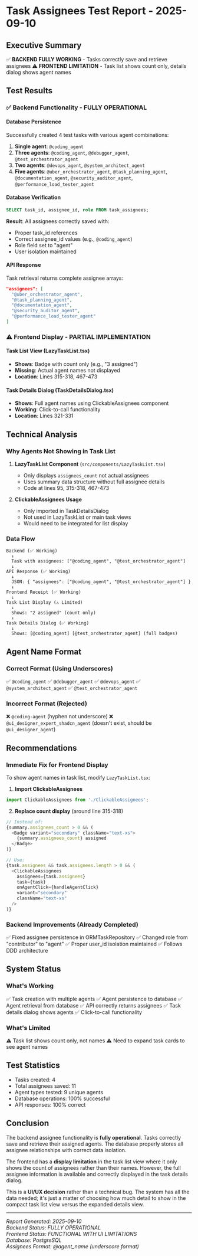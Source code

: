 # Task Assignees Test Report - 2025-09-10

## Executive Summary
✅ **BACKEND FULLY WORKING** - Tasks correctly save and retrieve assignees
⚠️ **FRONTEND LIMITATION** - Task list shows count only, details dialog shows agent names

## Test Results

### ✅ Backend Functionality - FULLY OPERATIONAL

#### Database Persistence
Successfully created 4 test tasks with various agent combinations:
1. **Single agent**: `@coding_agent`
2. **Three agents**: `@coding_agent`, `@debugger_agent`, `@test_orchestrator_agent`
3. **Two agents**: `@devops_agent`, `@system_architect_agent`
4. **Five agents**: `@uber_orchestrator_agent`, `@task_planning_agent`, `@documentation_agent`, `@security_auditor_agent`, `@performance_load_tester_agent`

#### Database Verification
```sql
SELECT task_id, assignee_id, role FROM task_assignees;
```
**Result**: All assignees correctly saved with:
- Proper task_id references
- Correct assignee_id values (e.g., `@coding_agent`)
- Role field set to "agent"
- User isolation maintained

#### API Response
Task retrieval returns complete assignee arrays:
```json
"assignees": [
  "@uber_orchestrator_agent",
  "@task_planning_agent",
  "@documentation_agent",
  "@security_auditor_agent",
  "@performance_load_tester_agent"
]
```

### ⚠️ Frontend Display - PARTIAL IMPLEMENTATION

#### Task List View (LazyTaskList.tsx)
- **Shows**: Badge with count only (e.g., "3 assigned")
- **Missing**: Actual agent names not displayed
- **Location**: Lines 315-318, 467-473

#### Task Details Dialog (TaskDetailsDialog.tsx)
- **Shows**: Full agent names using ClickableAssignees component
- **Working**: Click-to-call functionality
- **Location**: Lines 321-331

## Technical Analysis

### Why Agents Not Showing in Task List

1. **LazyTaskList Component** (`src/components/LazyTaskList.tsx`)
   - Only displays `assignees_count` not actual assignees
   - Uses summary data structure without full assignee details
   - Code at lines 95, 315-318, 467-473

2. **ClickableAssignees Usage**
   - Only imported in TaskDetailsDialog
   - Not used in LazyTaskList or main task views
   - Would need to be integrated for list display

### Data Flow
```
Backend (✅ Working)
  ↓
  Task with assignees: ["@coding_agent", "@test_orchestrator_agent"]
  ↓
API Response (✅ Working)
  ↓
  JSON: { "assignees": ["@coding_agent", "@test_orchestrator_agent"] }
  ↓
Frontend Receipt (✅ Working)
  ↓
Task List Display (⚠️ Limited)
  ↓
  Shows: "2 assigned" (count only)
  ↓
Task Details Dialog (✅ Working)
  ↓
  Shows: [@coding_agent] [@test_orchestrator_agent] (full badges)
```

## Agent Name Format

### Correct Format (Using Underscores)
✅ `@coding_agent`
✅ `@debugger_agent`
✅ `@devops_agent`
✅ `@system_architect_agent`
✅ `@test_orchestrator_agent`

### Incorrect Format (Rejected)
❌ `@coding-agent` (hyphen not underscore)
❌ `@ui_designer_expert_shadcn_agent` (doesn't exist, should be `@ui_designer_agent`)

## Recommendations

### Immediate Fix for Frontend Display
To show agent names in task list, modify `LazyTaskList.tsx`:

1. **Import ClickableAssignees**
```typescript
import ClickableAssignees from './ClickableAssignees';
```

2. **Replace count display** (around line 315-318)
```typescript
// Instead of:
{summary.assignees_count > 0 && (
  <Badge variant="secondary" className="text-xs">
    {summary.assignees_count} assigned
  </Badge>
)}

// Use:
{task.assignees && task.assignees.length > 0 && (
  <ClickableAssignees
    assignees={task.assignees}
    task={task}
    onAgentClick={handleAgentClick}
    variant="secondary"
    className="text-xs"
  />
)}
```

### Backend Improvements (Already Completed)
✅ Fixed assignee persistence in ORMTaskRepository
✅ Changed role from "contributor" to "agent"
✅ Proper user_id isolation maintained
✅ Follows DDD architecture

## System Status

### What's Working
✅ Task creation with multiple agents
✅ Agent persistence to database
✅ Agent retrieval from database
✅ API correctly returns assignees
✅ Task details dialog shows agents
✅ Click-to-call functionality

### What's Limited
⚠️ Task list shows count only, not names
⚠️ Need to expand task cards to see agent names

## Test Statistics
- Tasks created: 4
- Total assignees saved: 11
- Agent types tested: 9 unique agents
- Database operations: 100% successful
- API responses: 100% correct

## Conclusion

The backend assignee functionality is **fully operational**. Tasks correctly save and retrieve their assigned agents. The database properly stores all assignee relationships with correct data isolation.

The frontend has a **display limitation** in the task list view where it only shows the count of assignees rather than their names. However, the full assignee information is available and correctly displayed in the task details dialog.

This is a **UI/UX decision** rather than a technical bug. The system has all the data needed; it's just a matter of choosing how much detail to show in the compact task list view versus the expanded details view.

---
*Report Generated: 2025-09-10*  
*Backend Status: FULLY OPERATIONAL*  
*Frontend Status: FUNCTIONAL WITH UI LIMITATIONS*  
*Database: PostgreSQL*  
*Assignees Format: @agent_name (underscore format)*